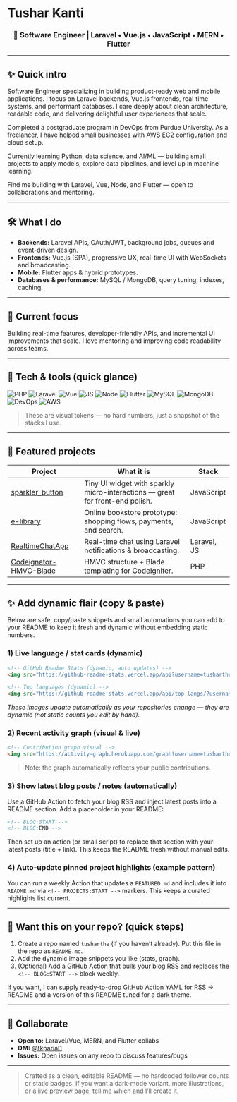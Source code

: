 # Tushar Kanti

<div align="center">

### 👋 Software Engineer | Laravel • Vue.js • JavaScript • MERN • Flutter

</div>

---

## ✨ Quick intro

Software Engineer specializing in building product‑ready web and mobile applications. I focus on Laravel backends, Vue.js frontends, real‑time systems, and performant databases. I care deeply about clean architecture, readable code, and delivering delightful user experiences that scale.

Completed a postgraduate program in DevOps from Purdue University. As a freelancer, I have helped small businesses with AWS EC2 configuration and cloud setup.

Currently learning Python, data science, and AI/ML — building small projects to apply models, explore data pipelines, and level up in machine learning.

Find me building with Laravel, Vue, Node, and Flutter — open to collaborations and mentoring.

---

## 🛠 What I do

- **Backends:** Laravel APIs, OAuth/JWT, background jobs, queues and event-driven design.
- **Frontends:** Vue.js (SPA), progressive UX, real-time UI with WebSockets and broadcasting.
- **Mobile:** Flutter apps & hybrid prototypes.
- **Databases & performance:** MySQL / MongoDB, query tuning, indexes, caching.

---

## 🔭 Current focus

Building real-time features, developer-friendly APIs, and incremental UI improvements that scale. I love mentoring and improving code readability across teams.

---

## 🧰 Tech & tools (quick glance)

<p>
  <img src="https://img.shields.io/badge/PHP-777BB4?logo=php&logoColor=fff" alt="PHP"/>
  <img src="https://img.shields.io/badge/Laravel-FF2D20?logo=laravel&logoColor=fff" alt="Laravel"/>
  <img src="https://img.shields.io/badge/Vue.js-4FC08D?logo=vuedotjs&logoColor=fff" alt="Vue"/>
  <img src="https://img.shields.io/badge/JavaScript-F7DF1E?logo=javascript&logoColor=000" alt="JS"/>
  <img src="https://img.shields.io/badge/Node.js-339933?logo=nodedotjs&logoColor=fff" alt="Node"/>
  <img src="https://img.shields.io/badge/Flutter-02569B?logo=flutter&logoColor=fff" alt="Flutter"/>
  <img src="https://img.shields.io/badge/MySQL-4479A1?logo=mysql&logoColor=fff" alt="MySQL"/>
  <img src="https://img.shields.io/badge/MongoDB-47A248?logo=mongodb&logoColor=fff" alt="MongoDB"/>
  <img src="https://img.shields.io/badge/DevOps-2496ED?logo=docker&logoColor=fff" alt="DevOps"/>
  <img src="https://img.shields.io/badge/AWS-232F3E?logo=amazonaws&logoColor=fff" alt="AWS"/>
</p>

> These are visual tokens — no hard numbers, just a snapshot of the stacks I use.

---

## 🚀 Featured projects

| Project | What it is | Stack |
|---|---|---|
| [sparkler_button](https://github.com/tusharthe/sparkler_button) | Tiny UI widget with sparkly micro-interactions — great for front-end polish. | JavaScript |
| [e-library](https://github.com/tusharthe/e-library) | Online bookstore prototype: shopping flows, payments, and search. | JavaScript |
| [RealtimeChatApp](https://github.com/tusharthe/RealtimeChatApp) | Real-time chat using Laravel notifications & broadcasting. | Laravel, JS |
| [Codeignator-HMVC-Blade](https://github.com/tusharthe/Codeignator-HMVC-Blade) | HMVC structure + Blade templating for CodeIgniter. | PHP |

---

## ✨ Add dynamic flair (copy & paste)

Below are safe, copy/paste snippets and small automations you can add to your README to keep it fresh and dynamic without embedding static numbers.

### 1) Live language / stat cards (dynamic)

```md
<!-- GitHub Readme Stats (dynamic, auto updates) -->
<img src="https://github-readme-stats.vercel.app/api?username=tusharthe&show_icons=true&theme=transparent" alt="GitHub stats" />

<!-- Top languages (dynamic) -->
<img src="https://github-readme-stats.vercel.app/api/top-langs/?username=tusharthe&layout=compact&theme=transparent" alt="Top languages" />
```

*These images update automatically as your repositories change — they are dynamic (not static counts you edit by hand).*

### 2) Recent activity graph (visual & live)

```md
<!-- Contribution graph visual -->
<img src="https://activity-graph.herokuapp.com/graph?username=tusharthe&area=true&hide_border=true" alt="activity graph" />
```

> Note: the graph automatically reflects your public contributions.

### 3) Show latest blog posts / notes (automatically)

Use a GitHub Action to fetch your blog RSS and inject latest posts into a README section. Add a placeholder in your README:

```md
<!-- BLOG:START -->
<!-- BLOG:END -->
```

Then set up an action (or small script) to replace that section with your latest posts (title + link). This keeps the README fresh without manual edits.

### 4) Auto-update pinned project highlights (example pattern)

You can run a weekly Action that updates a `FEATURED.md` and includes it into `README.md` via `<!-- PROJECTS:START -->` markers. This keeps a curated highlights list current.

---

## 💬 Want this on your repo? (quick steps)

1. Create a repo named `tusharthe` (if you haven’t already). Put this file in the repo as `README.md`.
2. Add the dynamic image snippets you like (stats, graph).
3. (Optional) Add a GitHub Action that pulls your blog RSS and replaces the `<!-- BLOG:START -->` block weekly.

If you want, I can supply ready-to-drop GitHub Action YAML for RSS -> README and a version of this README tuned for a dark theme.

---

## 🤝 Collaborate

- **Open to:** Laravel/Vue, MERN, and Flutter collabs
- **DM:** [@tkparial1](https://twitter.com/tkparial1)
- **Issues:** Open issues on any repo to discuss features/bugs

---

> Crafted as a clean, editable README — no hardcoded follower counts or static badges. If you want a dark-mode variant, more illustrations, or a live preview page, tell me which and I’ll create it.

